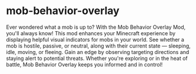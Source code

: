 # mob-behavior-overlay
Ever wondered what a mob is up to? With the Mob Behavior Overlay Mod, you'll always know! This mod enhances your Minecraft experience by displaying helpful visual indicators for mobs in your world. See whether a mob is hostile, passive, or neutral, along with their current state — sleeping, idle, moving, or fleeing. Gain an edge by observing targeting directions and staying alert to potential threats. Whether you're exploring or in the heat of battle, Mob Behavior Overlay keeps you informed and in control!
